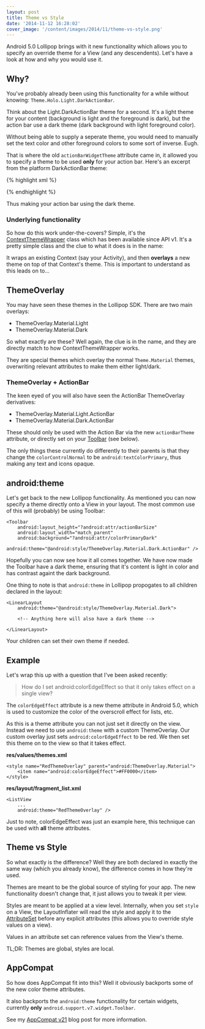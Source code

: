 ```yaml
---
layout: post
title: Theme vs Style
date: '2014-11-12 16:28:02'
cover_image: '/content/images/2014/11/theme-vs-style.png'
---
```


Android 5.0 Lollipop brings with it new functionality which allows you to specify an override theme for a View (and any descendents). Let's have a look at how and why you would use it.

## Why?

You've probably already been using this functionality for a while without knowing: `Theme.Holo.Light.DarkActionBar`.

Think about the Light.DarkActionBar theme for a second. It's a light theme for your content (background is light and the foreground is dark), but the action bar use a dark theme (dark background with light foreground color).

Without being able to supply a seperate theme, you would need to manually set the text color and other foreground colors to some sort of inverse. Eugh.

That is where the old `actionBarWidgetTheme` attribute came in, it allowed you to specify a theme to be used **only** for your action bar. Here's an excerpt from the platform DarkActionBar theme:

{% highlight xml %}
<style name="Theme.Holo.Light.DarkActionBar">
    <item name="android:actionBarWidgetTheme">@android:style/Theme.Holo</item>
</style>
{% endhighlight %}

Thus making your action bar using the dark theme.

### Underlying functionality

So how do this work under-the-covers? Simple, it's the [ContextThemeWrapper](https://developer.android.com/reference/android/view/ContextThemeWrapper.html) class which has been available since API v1. It's a pretty simple class and the clue to what it does is in the name:

It wraps an existing Context (say your Activity), and then  **overlays** a new theme on top of that Context's theme. This is important to understand as this leads on to...

## ThemeOverlay

You may have seen these themes in the Lollipop SDK. There are two main overlays:

 * ThemeOverlay.Material.Light
 * ThemeOverlay.Material.Dark

So what exactly are these? Well again, the clue is in the name, and they are directly match to how ContextThemeWrapper works.

They are special themes which overlay the normal `Theme.Material` themes, overwriting relevant attributes to make them either light/dark.

### ThemeOverlay + ActionBar

The keen eyed of you will also have seen the ActionBar ThemeOverlay derivatives:

 * ThemeOverlay.Material.Light.ActionBar
 * ThemeOverlay.Material.Dark.ActionBar
 
These should only be used with the Action Bar via the new `actionBarTheme` attribute, or directly set on your [Toolbar](https://developer.android.com/reference/android/widget/Toolbar.html) (see below).

The only things these currently do differently to their parents is that they change the `colorControlNormal` to be `android:textColorPrimary`, thus making any text and icons opaque.

## android:theme

Let's get back to the new Lollipop functionality. As mentioned you can now specify a theme directly onto a View in your layout.  The most common use of this will (probably) be using Toolbar:

```
<Toolbar  
    android:layout_height="?android:attr/actionBarSize"
    android:layout_width="match_parent"
    android:background="?android:attr/colorPrimaryDark"
    android:theme="@android:style/ThemeOverlay.Material.Dark.ActionBar" />
```

Hopefully you can now see how it all comes together. We have now made the Toolbar have a dark theme, ensuring that it's content is light in color and has contrast againt the dark background.

One thing to note is that `android:theme` in Lollipop propogates to all children declared in the layout:

```
<LinearLayout
    android:theme="@android:style/ThemeOverlay.Material.Dark">
    
    <!-- Anything here will also have a dark theme -->
    
</LinearLayout>
```

Your children can set their own theme if needed.

## Example

Let's wrap this up with a question that I've been asked recently:

> How do I set android:colorEdgeEffect so that it only takes effect on a single view?

The `colorEdgeEffect` attribute is a new theme attribute in Android 5.0, which is used to customize the color of the overscroll effect for lists, etc.

As this is a theme attribute you can not just set it directly on the view. Instead we need to use `android:theme` with a custom ThemeOverlay. Our custom overlay just sets `android:colorEdgeEffect` to be red. We then set this theme on to the view so that it takes effect.

**res/values/themes.xml**
```
<style name="RedThemeOverlay" parent="android:ThemeOverlay.Material">
    <item name="android:colorEdgeEffect">#FF0000</item>
</style>
```

**res/layout/fragment_list.xml**
```
<ListView
    ...
    android:theme="RedThemeOverlay" />
```

Just to note, colorEdgeEffect was just an example here, this technique can be used with **all** theme attributes.

## Theme vs Style

So what exactly is the difference? Well they are both declared in exactly the same way (which you already know), the difference comes in how they're used.

Themes are meant to be the global source of styling for your app. The new functionality doesn't change that, it just allows you to tweak it per view.

Styles are meant to be applied at a view level. Internally, when you set `style` on a View, the LayoutInflater will read the style and apply it to the [AttributeSet](https://developer.android.com/reference/android/util/AttributeSet.html) before any explicit attributes (this allows you to override style values on a view).

Values in an attribute set can reference values from the View's theme.

TL;DR: Themes are global, styles are local.

## AppCompat

So how does AppCompat fit into this? Well it obviously backports some of the new color theme attributes.

It also backports the `android:theme` functionality for certain widgets, currently **only** `android.support.v7.widget.Toolbar`.

See my [AppCompat v21](https://chris.banes.me/2014/10/17/appcompat-v21/) blog post for more information.